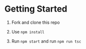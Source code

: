 # Getting Started

1. Fork and clone this repo

2. Use `npm install`

3. Run `npm start` and run `npm run tsc`
